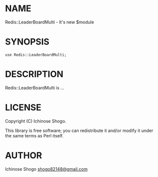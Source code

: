 # NAME

Redis::LeaderBoardMulti - It's new $module

# SYNOPSIS

    use Redis::LeaderBoardMulti;

# DESCRIPTION

Redis::LeaderBoardMulti is ...

# LICENSE

Copyright (C) Ichinose Shogo.

This library is free software; you can redistribute it and/or modify
it under the same terms as Perl itself.

# AUTHOR

Ichinose Shogo <shogo82148@gmail.com>
